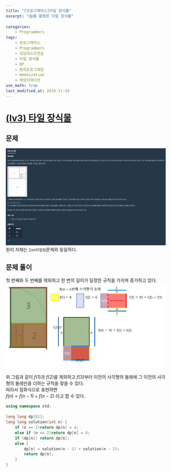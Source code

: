 ```yaml
---
title: "[프로그래머스]타일 장식물"
excerpt: "dp를 활용한 타일 장식물"

categories:
    - Programmers
tags:
    - 프로그래머스
    - Programmers
    - 코딩테스트연습
    - 타일 장식물
    - DP
    - 동적프로그래밍
    - memoization
    - 메모이제이션  
use_math: true
last_modified_at: 2019-11-24
---    
```

# [(lv3) 타일 장식물](https://programmers.co.kr/learn/courses/30/lessons/43104)   

## 문제
[![](/assets/Programmers/2019-11-24-Programmers-ornaments-img01.PNG)](/assets/Programmers/2019-11-24-Programmers-ornaments-img01.PNG)  
원리 자체는 `2xn타일링`문제와 동일하다. 
  
## 문제 풀이  
첫 번째와 두 번째를 제외하고 한 변의 길이가 일정한 규칙을 가지며 증가하고 있다.   
[![](/assets/Programmers/2019-11-24-Programmers-ornaments-img02.PNG)](/assets/Programmers/2019-11-24-Programmers-ornaments-img02.PNG)  
  
위 그림과 같이 $f(1)$과 $f(2)$를 제외하고 $f(3)$부터 이전의 사각형의 둘레에 그 이전의 사각형의 둘레만큼 더하는 규칙을 찾을 수 있다.  
따라서 점화식으로 표현하면  
$f(n) = f(n-1) + f(n-2)$ 라고 할 수 있다.  
```cpp
using namespace std;

long long dp[81];
long long solution(int n) {
	if (n == 1)return dp[n] = 4;
	else if (n == 2)return dp[n] = 6;
	if (dp[n]) return dp[n];
	else {
		dp[n] = solution(n - 1) + solution(n - 2);
		return dp[n];
	}
}
```
